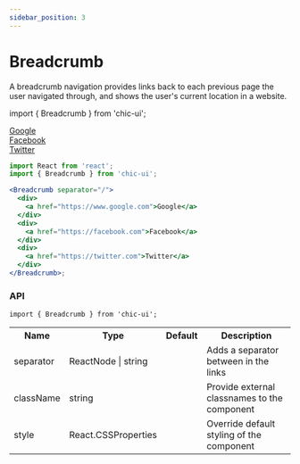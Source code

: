 ```yaml
---
sidebar_position: 3
---
```


# Breadcrumb

A breadcrumb navigation provides links back to each previous page the user navigated through, and shows the user's current location in a website.

import { Breadcrumb } from 'chic-ui';

<Breadcrumb separator="/">
  <div>
    <a href="https://www.google.com">
      Google
    </a>
  </div>
  <div>
    <a href="https://facebook.com">
      Facebook
    </a>
  </div>
  <div>
    <a href="https://twitter.com">
      Twitter
    </a>
  </div>
</Breadcrumb>

```jsx
import React from 'react';
import { Breadcrumb } from 'chic-ui';

<Breadcrumb separator="/">
  <div>
    <a href="https://www.google.com">Google</a>
  </div>
  <div>
    <a href="https://facebook.com">Facebook</a>
  </div>
  <div>
    <a href="https://twitter.com">Twitter</a>
  </div>
</Breadcrumb>;
```

### API

```
import { Breadcrumb } from 'chic-ui';
```

<table>
  <tr>
     <th>Name</th>
     <th>Type</th>
     <th>Default</th>
     <th>Description</th>
  </tr>
  <tr>
    <td>separator</td>
    <td>ReactNode | string</td>
    <td></td>
    <td>Adds a separator between in the links</td>
  </tr>
  <tr>
    <td>className</td>
    <td>string</td>
    <td></td>
    <td>Provide external classnames to the component</td>
  </tr>
  <tr>
    <td>style</td>
    <td>React.CSSProperties</td>
    <td></td>
    <td>Override default styling of the component</td>
  </tr>
</table>

